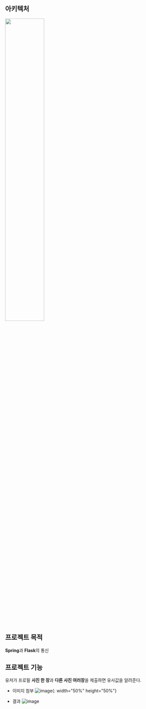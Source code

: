 ## 아키텍처
<img src = "https://github.com/FaceRecognition0/.github/assets/95980876/f5465f2c-1678-467d-aa24-37e6e37bbd54.jpg" width="50%" height="50%">

## 프로젝트 목적
**Spring**과 **Flask**의 통신

## 프로젝트 기능
유저가 프로필 **사진 한 장**과 **다른 사진 여러장**을 제출하면 유사값을 알려준다.

- 이미지 첨부
![image](https://github.com/FaceRecognition0/.github/assets/95980876/33ecf3a7-a4b5-4216-a745-4605b6924678){: width="50%" height="50%"}

- 결과
![image](https://github.com/FaceRecognition0/.github/assets/95980876/e3b3a5ad-5c6a-496a-8997-190c0b9af209)

